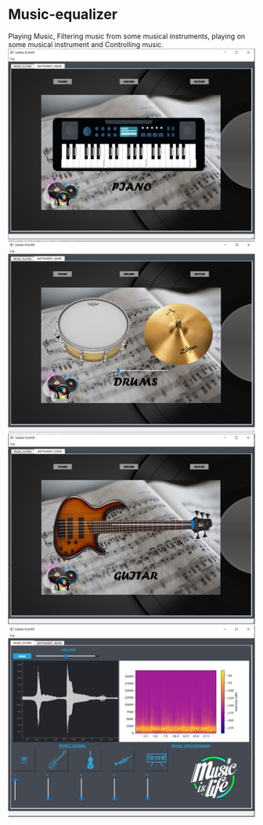 # Music-equalizer
Playing Music, Filtering music from some musical instruments, playing on some musical instrument and Controlling music.
![](Capture.PNG)
![](Capture2.PNG)
![](Capture3.PNG)
![](Capture4.PNG)
